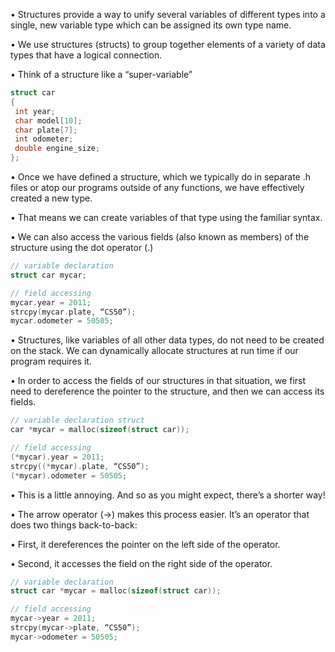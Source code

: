 • Structures provide a way to unify several variables of different types into a single, new variable type which can be assigned its own type name. 

• We use structures (structs) to group together elements of a variety of data types that have a logical connection. 

• Think of a structure like a “super-variable”

```c
struct car 
{ 
 int year; 
 char model[10]; 
 char plate[7]; 
 int odometer; 
 double engine_size; 
};
```

• Once we have defined a structure, which we typically do in separate .h files or atop our programs outside of any functions, we have effectively created a new type. 

• That means we can create variables of that type using the familiar syntax. 

• We can also access the various fields (also known as members) of the structure using the dot operator (.)

```c
// variable declaration 
struct car mycar; 

// field accessing 
mycar.year = 2011; 
strcpy(mycar.plate, “CS50”); 
mycar.odometer = 50505;
```

• Structures, like variables of all other data types, do not need to be created on the stack. We can dynamically allocate structures at run time if our program requires it. 

• In order to access the fields of our structures in that situation, we first need to dereference the pointer to the structure, and then we can access its fields.

```c
// variable declaration struct 
car *mycar = malloc(sizeof(struct car)); 

// field accessing 
(*mycar).year = 2011; 
strcpy((*mycar).plate, “CS50”); 
(*mycar).odometer = 50505;
```

• This is a little annoying. And so as you might expect, there’s a shorter way! 

• The arrow operator (->) makes this process easier. It’s an operator that does two things back-to-back: 

• First, it dereferences the pointer on the left side of the operator. 

• Second, it accesses the field on the right side of the operator.

```c
// variable declaration 
struct car *mycar = malloc(sizeof(struct car)); 

// field accessing 
mycar->year = 2011; 
strcpy(mycar->plate, “CS50”); 
mycar->odometer = 50505;
```
